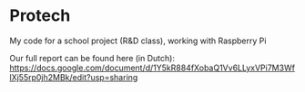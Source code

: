 # Protech
My code for a school project (R&amp;D class), working with Raspberry Pi


Our full report can be found here (in Dutch): https://docs.google.com/document/d/1Y5kR884fXobaQ1Vv6LLyxVPi7M3WflXj55rp0jh2MBk/edit?usp=sharing

